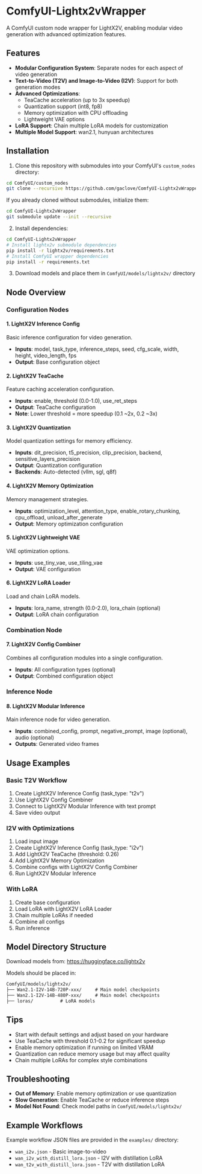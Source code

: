 # ComfyUI-Lightx2vWrapper

A ComfyUI custom node wrapper for LightX2V, enabling modular video generation with advanced optimization features.

## Features

- **Modular Configuration System**: Separate nodes for each aspect of video generation
- **Text-to-Video (T2V) and Image-to-Video (I2V)**: Support for both generation modes
- **Advanced Optimizations**:
  - TeaCache acceleration (up to 3x speedup)
  - Quantization support (int8, fp8)
  - Memory optimization with CPU offloading
  - Lightweight VAE options
- **LoRA Support**: Chain multiple LoRA models for customization
- **Multiple Model Support**: wan2.1, hunyuan architectures

## Installation

1. Clone this repository with submodules into your ComfyUI's `custom_nodes` directory:

```bash
cd ComfyUI/custom_nodes
git clone --recursive https://github.com/gaclove/ComfyUI-Lightx2vWrapper.git
```

If you already cloned without submodules, initialize them:

```bash
cd ComfyUI-Lightx2vWrapper
git submodule update --init --recursive
```

2. Install dependencies:

```bash
cd ComfyUI-Lightx2vWrapper
# Install lightx2v submodule dependencies
pip install -r lightx2v/requirements.txt
# Install ComfyUI wrapper dependencies
pip install -r requirements.txt
```

3. Download models and place them in `ComfyUI/models/lightx2v/` directory

## Node Overview

### Configuration Nodes

#### 1. LightX2V Inference Config

Basic inference configuration for video generation.

- **Inputs**: model, task_type, inference_steps, seed, cfg_scale, width, height, video_length, fps
- **Output**: Base configuration object

#### 2. LightX2V TeaCache

Feature caching acceleration configuration.

- **Inputs**: enable, threshold (0.0-1.0), use_ret_steps
- **Output**: TeaCache configuration
- **Note**: Lower threshold = more speedup (0.1 ~2x, 0.2 ~3x)

#### 3. LightX2V Quantization

Model quantization settings for memory efficiency.

- **Inputs**: dit_precision, t5_precision, clip_precision, backend, sensitive_layers_precision
- **Output**: Quantization configuration
- **Backends**: Auto-detected (vllm, sgl, q8f)

#### 4. LightX2V Memory Optimization

Memory management strategies.

- **Inputs**: optimization_level, attention_type, enable_rotary_chunking, cpu_offload, unload_after_generate
- **Output**: Memory optimization configuration

#### 5. LightX2V Lightweight VAE

VAE optimization options.

- **Inputs**: use_tiny_vae, use_tiling_vae
- **Output**: VAE configuration

#### 6. LightX2V LoRA Loader

Load and chain LoRA models.

- **Inputs**: lora_name, strength (0.0-2.0), lora_chain (optional)
- **Output**: LoRA chain configuration

### Combination Node

#### 7. LightX2V Config Combiner

Combines all configuration modules into a single configuration.

- **Inputs**: All configuration types (optional)
- **Output**: Combined configuration object

### Inference Node

#### 8. LightX2V Modular Inference

Main inference node for video generation.

- **Inputs**: combined_config, prompt, negative_prompt, image (optional), audio (optional)
- **Outputs**: Generated video frames

## Usage Examples

### Basic T2V Workflow

1. Create LightX2V Inference Config (task_type: "t2v")
2. Use LightX2V Config Combiner
3. Connect to LightX2V Modular Inference with text prompt
4. Save video output

### I2V with Optimizations

1. Load input image
2. Create LightX2V Inference Config (task_type: "i2v")
3. Add LightX2V TeaCache (threshold: 0.26)
4. Add LightX2V Memory Optimization
5. Combine configs with LightX2V Config Combiner
6. Run LightX2V Modular Inference

### With LoRA

1. Create base configuration
2. Load LoRA with LightX2V LoRA Loader
3. Chain multiple LoRAs if needed
4. Combine all configs
5. Run inference

## Model Directory Structure

Download models from: <https://huggingface.co/lightx2v>

Models should be placed in:

```txt
ComfyUI/models/lightx2v/
├── Wan2.1-I2V-14B-720P-xxx/     # Main model checkpoints
├── Wan2.1-I2V-14B-480P-xxx/     # Main model checkpoints
├── loras/          # LoRA models
```

## Tips

- Start with default settings and adjust based on your hardware
- Use TeaCache with threshold 0.1-0.2 for significant speedup
- Enable memory optimization if running on limited VRAM
- Quantization can reduce memory usage but may affect quality
- Chain multiple LoRAs for complex style combinations

## Troubleshooting

- **Out of Memory**: Enable memory optimization or use quantization
- **Slow Generation**: Enable TeaCache or reduce inference steps
- **Model Not Found**: Check model paths in `ComfyUI/models/lightx2v/`

## Example Workflows

Example workflow JSON files are provided in the `examples/` directory:

- `wan_i2v.json` - Basic image-to-video
- `wan_i2v_with_distill_lora.json` - I2V with distillation LoRA
- `wan_t2v_with_distill_lora.json` - T2V with distillation LoRA
